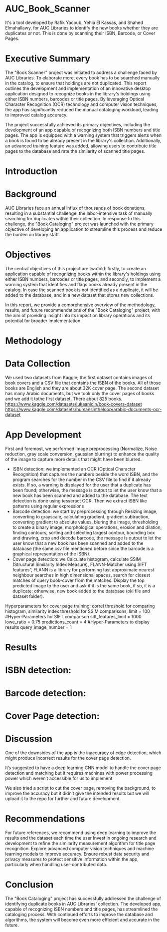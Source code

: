 # AUC_Book_Scanner
It's a tool developed by Rafik Yacoub, Yehia El Kassas, and Shahed Elmahallawy, for AUC Libraries to identify the new books whether they are duplicates or not. This is done by scanning their ISBN, Barcode, or Cover Pages.

# Executive Summary
The "Book Scanner" project was initiated to address a challenge faced by AUC Libraries. To elaborate more, every book has to be searched manually in the catalog, to ensure that holdings are not duplicated. This report outlines the development and implementation of an innovative desktop application designed to recognize books in the library's holdings using either ISBN numbers, barcodes or title pages. By leveraging Optical Character Recognition (OCR) technology and computer vision techniques, the app has significantly reduced the manual cataloging workload, leading to improved catalog accuracy.

The project successfully achieved its primary objectives, including the development of an app capable of recognizing both ISBN numbers and title pages. The app is equipped with a warning system that triggers alerts when a book is found to be already present in the library's collection. Additionally, an advanced training feature was added, allowing users to contribute title pages to the database and rate the similarity of scanned title pages.

# Introduction
# Background
AUC Libraries face an annual influx of thousands of book donations, resulting in a substantial challenge: the labor-intensive task of manually searching for duplicates within their collection. In response to this challenge, the "Book Cataloging" project was launched with the primary objective of developing an application to streamline this process and reduce the burden on library staff.
# Objectives
The central objectives of this project are twofold: firstly, to create an application capable of recognizing books within the library's holdings using either ISBN numbers, barcodes or title pages; and secondly, to implement a warning system that identifies and flags books already present in the catalog. In case the scanned book is not identified as a duplicate, it will be added to the database, and in a new dataset that stores new collections.

In this report, we provide a comprehensive overview of the methodology, results, and future recommendations of the "Book Cataloging" project, with the aim of providing insight into its impact on library operations and its potential for broader implementation.
# Methodology
# Data Collection
We used two datasets from Kaggle; the first dataset contains images of book covers and a CSV file that contains the ISBN of the books. All of those books are English and they are about 32K cover page. The second dataset has many Arabic documents, but we took only the cover pages of books and we add it tothe first dataset. There about 825 books.
https://www.kaggle.com/datasets/lukaanicin/book-covers-dataset
https://www.kaggle.com/datasets/humansintheloop/arabic-documents-ocr-dataset 
# App Development
First and foremost, we performed image preprocessing (Normalize, Noise reduction, gray scale conversion, gaussian blurring) to enhance the quality of the image to capture more details that might have been blurred.
- ISBN detection: we implemented an OCR (Optical Character Recognition) that captures the numbers beside the word ISBN, and the program searches for the number in the CSV file to find if it already exists. If so, a warning is displayed for the user that a duplicate has been found; otherwise, the message is output to let the user know that a new book has been scanned and added to the database. The text detection is done using tesseract OCR. Then we extract ISBN like patterns using regular expressions
- Barcode detection:  we start by preprocessing through Resizing image, converting to grayscale, calculating gradient, gradient subtraction, converting gradient to absolute values, bluring the image, thresholding to create a binary image, morphological operations, erosion and dilation, finding contours, sorting and selecting largest contour, bounding box and drawing, crop and decode barcode, the message is output to let the user know that a new book has been scanned and added to the database (the same csv file mentioned before since the barcode is a graphical representation of the ISBN).
- Cover page detection: we Calculate histogram, calculate SSIM (Structural Similarity Index Measure), FLANN-Matcher using SIFT features”, FLANN is a library for performing fast approximate nearest neighbour searches in high dimensional spaces, search for closest matches of query book-cover from the matches. Display the top predicted image to the user and ask if it is the same book, if so, it is a duplicate; otherwise, new book added to the database (pkl file and dataset folder).

Hyperparameters for cover page training: correl threshold for comparing histogram, similarity index threshold for SSIM comparisons, limit = 100
#Hyper-Parameters for SIFT comparison
sift_features_limit = 1000
lowe_ratio = 0.75
predictions_count = 4
#Hyper-Parameters to display results
query_image_number = 1


# Results
# ISBN detection:
# Barcode detection:
# Cover Page detection:

# Discussion
One of the downsides of the app is the inaccuracy of edge detection, which might produce incorrect results for the cover page detection.

It’s suggested to have a deep learning CNN model to handle the cover page detection and matching but it requires machines with power processing power which weren’t accessible for us to implement. 

We also tried a script to cut the cover page, removing the background, to improve the accuracy but it didn’t give the intended results but we will upload it to the repo for further and future development.


# Recommendations
For future references, we recommend using deep learning to improve the results and the dataset each time the user
Invest in ongoing research and development to refine the similarity measurement algorithm for title page recognition.
Explore advanced computer vision techniques and machine learning models to improve accuracy.
Ensure robust data security and privacy measures to protect sensitive information within the app, particularly when handling user-contributed data.


# Conclusion
The "Book Cataloging" project has successfully addressed the challenge of identifying duplicate books in AUC Libraries' collection. The developed app, capable of recognizing ISBN numbers and title pages, has streamlined the cataloging process. With continued efforts to improve the database and algorithms, the system will become even more efficient and accurate in the future.


